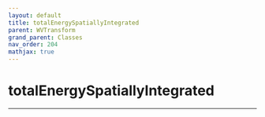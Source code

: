 ```yaml
---
layout: default
title: totalEnergySpatiallyIntegrated
parent: WVTransform
grand_parent: Classes
nav_order: 204
mathjax: true
---
```


#  totalEnergySpatiallyIntegrated




---

